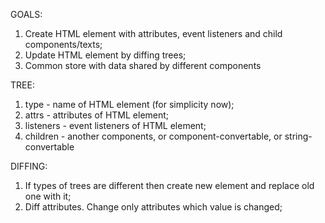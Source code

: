 GOALS:
  1. Create HTML element with attributes, event listeners and child components/texts;
  2. Update HTML element by diffing trees;
  3. Common store with data shared by different components
  
  TREE:
  1. type - name of HTML element (for simplicity now);
  2. attrs - attributes of HTML element;
  3. listeners - event listeners of HTML element;
  4. children - another components, or component-convertable, or string-convertable

  DIFFING:
  1. If types of trees are different then create new element and replace old one with it;
  2. Diff attributes. Change only attributes which value is changed;
 